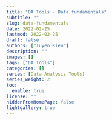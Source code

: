 ```yaml
---
title: "DA Tools - Data fundamentals"
subtitle: ""
slug: data-fundamentals
date: 2022-02-25
lastmod: 2022-02-25
draft: false
authors: ["Tuyen Kieu"]
description: ""
images: []
tags: ["DA Tools"]
categories: []
series: [Data Analysis Tools]
series_weight: 2
toc:
  enable: true
license: ""
hiddenFromHomePage: false
lightgallery: true
---
```


<!--more-->
